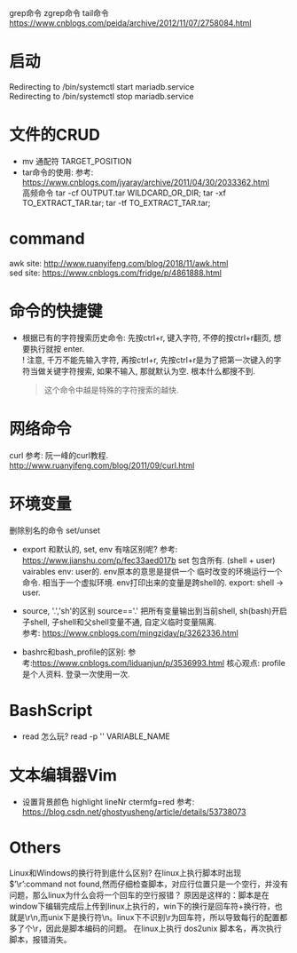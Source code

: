 grep命令
zgrep命令 
tail命令 https://www.cnblogs.com/peida/archive/2012/11/07/2758084.html

# 启动
Redirecting to /bin/systemctl start  mariadb.service  
Redirecting to /bin/systemctl stop  mariadb.service  


# 文件的CRUD
- mv 通配符 TARGET_POSITION  
- tar命令的使用: 参考: https://www.cnblogs.com/jyaray/archive/2011/04/30/2033362.html  
高频命令 tar -cf OUTPUT.tar WILDCARD_OR_DIR; tar -xf TO_EXTRACT_TAR.tar; tar -tf TO_EXTRACT_TAR.tar;  

# command
awk 
site: http://www.ruanyifeng.com/blog/2018/11/awk.html  
sed
site: https://www.cnblogs.com/fridge/p/4861888.html  


# 命令的快捷键  
- 根据已有的字符搜索历史命令: 先按ctrl+r, 键入字符, 不停的按ctrl+r翻页, 想要执行就按 enter.  
! 注意, 千万不能先输入字符, 再按ctrl+r, 先按ctrl+r是为了把第一次键入的字符当做关键字符搜索, 如果不输入, 那就默认为空. 根本什么都搜不到.  
  > 这个命令中越是特殊的字符搜索的越快.  

# 网络命令
curl 
参考: 阮一峰的curl教程. http://www.ruanyifeng.com/blog/2011/09/curl.html  


# 环境变量
删除别名的命令 set/unset
- export 和默认的, set, env 有啥区别呢?
参考: https://www.jianshu.com/p/fec33aed017b
set 包含所有. (shell + user) vairables
env: user的. env原本的意思是提供一个 临时改变的环境运行一个命令. 相当于一个虚拟环境. env打印出来的变量是跨shell的.
export: shell -> user.

- source, '.','sh'的区别
source=='.' 把所有变量输出到当前shell, sh(bash)开启子shell, 子shell和父shell变量不通, 自定义临时变量隔离.    
参考: https://www.cnblogs.com/mingziday/p/3262336.html  

- bashrc和bash_profile的区别: 参考:https://www.cnblogs.com/liduanjun/p/3536993.html 
核心观点: profile是个人资料.  登录一次使用一次.


# BashScript
- read 怎么玩?  read -p '' VARIABLE_NAME

# 文本编辑器Vim
- 设置背景颜色 highlight lineNr ctermfg=red
参考: https://blog.csdn.net/ghostyusheng/article/details/53738073

# Others
Linux和Windows的换行符到底什么区别?
在linux上执行脚本时出现$’\r’:command not found,然而仔细检查脚本，对应行位置只是一个空行，并没有问题，那么linux为什么会将一个回车的空行报错？
原因是这样的：脚本是在window下编辑完成后上传到linux上执行的，win下的换行是回车符+换行符，也就是\r\n,而unix下是换行符\n。linux下不识别\r为回车符，所以导致每行的配置都多了个\r，因此是脚本编码的问题。
在linux上执行 dos2unix 脚本名，再次执行脚本，报错消失。

